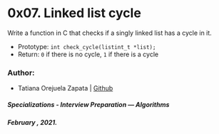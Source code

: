 # 0x07. Linked list cycle

Write a function in C that checks if a singly linked list has a cycle in it.

* Prototype: `int check_cycle(listint_t *list);`
* Return: `0` if there is no cycle, `1` if there is a cycle

### Author:
* Tatiana Orejuela Zapata | [Github](https://github.com/tatsOre)

##### Specializations - Interview Preparation ― Algorithms
##### February , 2021. 
